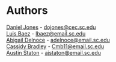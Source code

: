 # Authors

 [Daniel Jones](https://github.com/Dojones98) - dojones@cec.sc.edu  
 [Luis Baez](https://github.com/AnadamaBread) - lbaez@email.sc.edu  
 [Abigail Delnoce](https://github.com/adelnoce) - adelnoce@email.sc.edu  
 [Cassidy Bradley](https://github.com/cassidybradley99) - Cmb11@email.sc.edu  
 [Austin Staton](https://github.com/aj-staton) - ajstaton@email.sc.edu
